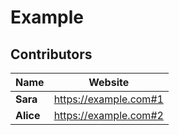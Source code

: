 # Example

## Contributors

| Name      | Website                 |
| --------- | ----------------------- |
| **Sara**  | <https://example.com#1> |
| **Alice** | <https://example.com#2> |
